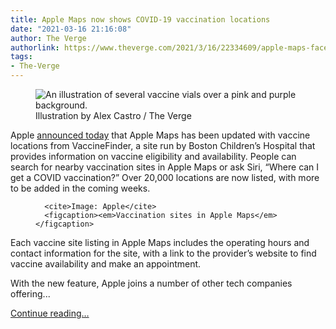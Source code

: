 ```yaml
---
title: Apple Maps now shows COVID-19 vaccination locations
date: "2021-03-16 21:16:08"
author: The Verge
authorlink: https://www.theverge.com/2021/3/16/22334609/apple-maps-facebook-google-covid-19-vaccine-locations
tags:
- The-Verge
---
```

<figure>
      <img alt="An illustration of several vaccine vials over a pink and purple background." src="https://cdn.vox-cdn.com/thumbor/QXIFQizdmwkGcOTXe2W3JNjotmI=/0x0:2040x1360/1310x873/cdn.vox-cdn.com/uploads/chorus_image/image/68977675/acastro_210309_1777_vaccine_0004.0.jpg" />
        <figcaption>Illustration by Alex Castro / The Verge</figcaption>
    </figure>

  <p id="v3Tryz">Apple <a href="https://go.redirectingat.com?id=66960X1514734&amp;xs=1&amp;url=https%3A%2F%2Fwww.apple.com%2Fnewsroom%2F2021%2F03%2Fapple-maps-now-displays-covid-19-vaccination-locations%2F&amp;referrer=theverge.com&amp;sref=https%3A%2F%2Fwww.theverge.com%2F2021%2F3%2F16%2F22334609%2Fapple-maps-facebook-google-covid-19-vaccine-locations" rel="sponsored nofollow noopener" target="_blank">announced today</a> that Apple Maps has been updated with vaccine locations from VaccineFinder, a site run by Boston Children’s Hospital that provides information on vaccine eligibility and availability. People can search for nearby vaccination sites in Apple Maps or ask Siri, “Where can I get a COVID vaccination?” Over 20,000 locations are now listed, with more to be added in the coming weeks. </p>
  <figure class="e-image">
        
      <cite>Image: Apple</cite>
      <figcaption><em>Vaccination sites in Apple Maps</em></figcaption>
  </figure>
<p id="ACXEzW">Each vaccine site listing in Apple Maps includes the operating hours and contact information for the site, with a link to the provider’s website to find vaccine availability and make an appointment.</p>
<p id="BbwVJ4">With the new feature, Apple joins a number of other tech companies offering...</p>
  <p>
    <a href="https://www.theverge.com/2021/3/16/22334609/apple-maps-facebook-google-covid-19-vaccine-locations">Continue reading&hellip;</a>
  </p>